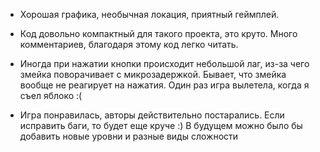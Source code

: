 + Хорошая графика, необычная локация, приятный геймплей.
+ Код довольно компактный для такого проекта, это круто. Много комментариев,
благодаря этому код легко читать.
+ Иногда при нажатии кнопки происходит небольшой лаг, из-за чего змейка поворачивает
с микрозадержкой. Бывает, что змейка вообще не реагирует на нажатия. Один раз игра вылетела,
когда я съел яблоко :(

+ Игра понравилась, авторы действительно постарались. Если исправить баги,
то будет еще круче :) 
В будущем можно было бы добавить новые уровни и разные виды сложности
